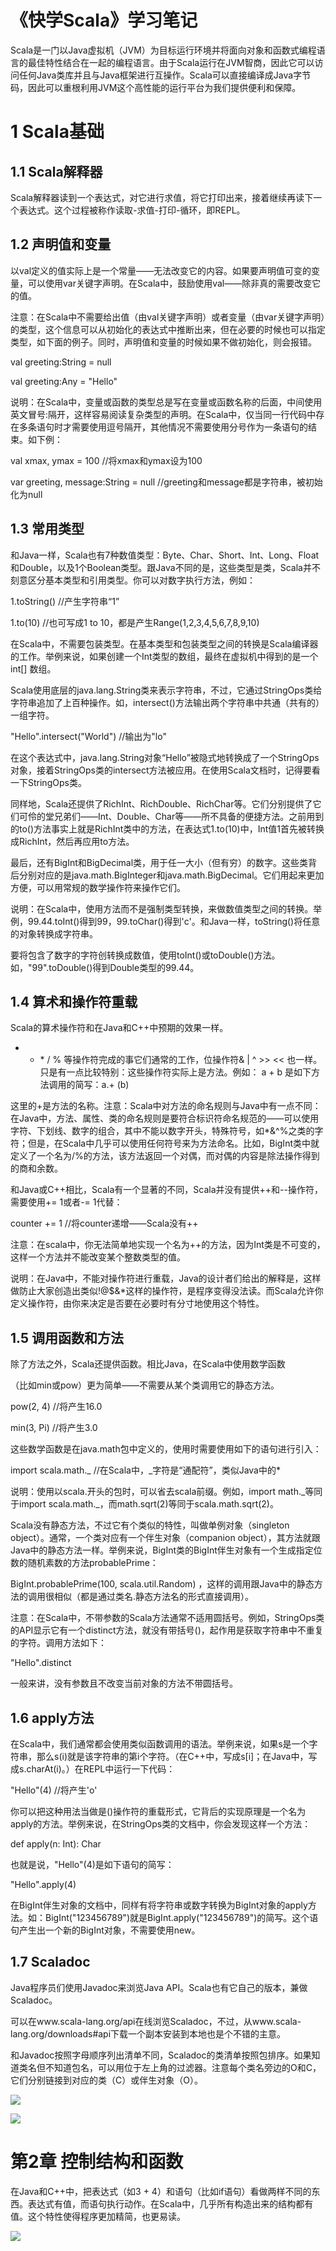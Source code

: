 # 《快学Scala》学习笔记



Scala是一门以Java虚拟机（JVM）为目标运行环境并将面向对象和函数式编程语言的最佳特性结合在一起的编程语言。由于Scala运行在JVM智商，因此它可以访问任何Java类库并且与Java框架进行互操作。Scala可以直接编译成Java字节码，因此可以重根利用JVM这个高性能的运行平台为我们提供便利和保障。



# 1 Scala基础



## 1.1 Scala解释器

Scala解释器读到一个表达式，对它进行求值，将它打印出来，接着继续再读下一个表达式。这个过程被称作读取-求值-打印-循环，即REPL。

## 1.2 声明值和变量

以val定义的值实际上是一个常量——无法改变它的内容。如果要声明值可变的变量，可以使用var关键字声明。在Scala中，鼓励使用val——除非真的需要改变它的值。

注意：在Scala中不需要给出值（由val关键字声明）或者变量（由var关键字声明）的类型，这个信息可以从初始化的表达式中推断出来，但在必要的时候也可以指定类型，如下面的例子。同时，声明值和变量的时候如果不做初始化，则会报错。

val greeting:String = null

val greeting:Any = "Hello"

说明：在Scala中，变量或函数的类型总是写在变量或函数名称的后面，中间使用英文冒号:隔开，这样容易阅读复杂类型的声明。在Scala中，仅当同一行代码中存在多条语句时才需要使用逗号隔开，其他情况不需要使用分号作为一条语句的结束。如下例：

val xmax, ymax = 100            //将xmax和ymax设为100

var greeting, message:String = null            //greeting和message都是字符串，被初始化为null

## 1.3 常用类型

和Java一样，Scala也有7种数值类型：Byte、Char、Short、Int、Long、Float和Double，以及1个Boolean类型。跟Java不同的是，这些类型是类，Scala并不刻意区分基本类型和引用类型。你可以对数字执行方法，例如：

1.toString\(\)                //产生字符串“1”

1.to\(10\)                    //也可写成1 to 10，都是产生Range\(1,2,3,4,5,6,7,8,9,10\)

在Scala中，不需要包装类型。在基本类型和包装类型之间的转换是Scala编译器的工作。举例来说，如果创建一个Int类型的数组，最终在虚拟机中得到的是一个int\[\] 数组。

Scala使用底层的java.lang.String类来表示字符串，不过，它通过StringOps类给字符串追加了上百种操作。如，intersect\(\)方法输出两个字符串中共通（共有的）一组字符。

"Hello".intersect\("World"\)            //输出为"lo"

在这个表达式中，java.lang.String对象“Hello”被隐式地转换成了一个StringOps对象，接着StringOps类的intersect方法被应用。在使用Scala文档时，记得要看一下StringOps类。

同样地，Scala还提供了RichInt、RichDouble、RichChar等。它们分别提供了它们可伶的堂兄弟们——Int、Double、Char等——所不具备的便捷方法。之前用到的to\(\)方法事实上就是RichInt类中的方法，在表达式1.to\(10\)中，Int值1首先被转换成RichInt，然后再应用to方法。

最后，还有BigInt和BigDecimal类，用于任一大小（但有穷）的数字。这些类背后分别对应的是java.math.BigInteger和java.math.BigDecimal。它们用起来更加方便，可以用常规的数学操作符来操作它们。



说明：在Scala中，使用方法而不是强制类型转换，来做数值类型之间的转换。举例，99.44.toInt\(\)得到99，99.toChar\(\)得到'c'。和Java一样，toString\(\)将任意的对象转换成字符串。

要将包含了数字的字符创转换成数值，使用toInt\(\)或toDouble\(\)方法。 如，"99".toDouble\(\)得到Double类型的99.44。

## 1.4 算术和操作符重载

Scala的算术操作符和在Java和C++中预期的效果一样。

+ - \* / % 等操作符完成的事它们通常的工作，位操作符& \| ^ &gt;&gt; &lt;&lt; 也一样。只是有一点比较特别：这些操作符实际上是方法。例如： a + b 是如下方法调用的简写：a.+ \(b\)

这里的+是方法的名称。注意：Scala中对方法的命名规则与Java中有一点不同：在Java中，方法、属性、类的命名规则是要符合标识符命名规范的——可以使用字符、下划线、数字的组合，其中不能以数字开头，特殊符号，如\*&^%之类的字符；但是，在Scala中几乎可以使用任何符号来为方法命名。比如，BigInt类中就定义了一个名为/%的方法，该方法返回一个对偶，而对偶的内容是除法操作得到的商和余数。

和Java或C++相比，Scala有一个显著的不同，Scala并没有提供++和--操作符，需要使用+= 1或者-= 1代替：

counter += 1                               //将counter递增——Scala没有++

注意：在scala中，你无法简单地实现一个名为++的方法，因为Int类是不可变的，这样一个方法并不能改变某个整数类型的值。

说明：在Java中，不能对操作符进行重载，Java的设计者们给出的解释是，这样做防止大家创造出类似!@$&\*这样的操作符，是程序变得没法读。而Scala允许你定义操作符，由你来决定是否要在必要时有分寸地使用这个特性。

## 1.5 调用函数和方法

除了方法之外，Scala还提供函数。相比Java，在Scala中使用数学函数

（比如min或pow）更为简单——不需要从某个类调用它的静态方法。

pow\(2, 4\)                            //将产生16.0

min\(3, Pi\)                            //将产生3.0

这些数学函数是在java.math包中定义的，使用时需要使用如下的语句进行引入：

import scala.math.\_            //在Scala中，\_字符是“通配符”，类似Java中的\*



说明：使用以scala.开头的包时，可以省去scala前缀。例如，import math.\_等同于import scala.math.\_，而math.sqrt\(2\)等同于scala.math.sqrt\(2\)。



Scala没有静态方法，不过它有个类似的特性，叫做单例对象（singleton object）。通常，一个类对应有一个伴生对象（companion object），其方法就跟Java中的静态方法一样。举例来说，BigInt类的BigInt伴生对象有一个生成指定位数的随机素数的方法probablePrime：

BigInt.probablePrime\(100, scala.util.Random\) ，这样的调用跟Java中的静态方法的调用很相似（都是通过类名.静态方法名的形式直接调用）。





注意：在Scala中，不带参数的Scala方法通常不适用圆括号。例如，StringOps类的API显示它有一个distinct方法，就没有带括号\(\)，起作用是获取字符串中不重复的字符。调用方法如下：

"Hello".distinct

一般来讲，没有参数且不改变当前对象的方法不带圆括号。

## 1.6 apply方法

在Scala中，我们通常都会使用类似函数调用的语法。举例来说，如果s是一个字符串，那么s\(i\)就是该字符串的第i个字符。（在C++中，写成s\[i\]；在Java中，写成s.charAt\(i\)。）在REPL中运行一下代码：

"Hello"\(4\)                    //将产生'o'

你可以把这种用法当做是\(\)操作符的重载形式，它背后的实现原理是一个名为apply的方法。举例来说，在StringOps类的文档中，你会发现这样一个方法：

def  apply\(n: Int\): Char

也就是说，"Hello"\(4\)是如下语句的简写：

"Hello".apply\(4\)

在BigInt伴生对象的文档中，同样有将字符串或数字转换为BigInt对象的apply方法。如：BigInt\("123456789"\)就是BigInt.apply\("123456789"\)的简写。这个语句产生出一个新的BigInt对象，不需要使用new。

## 1.7 Scaladoc

Java程序员们使用Javadoc来浏览Java API。Scala也有它自己的版本，兼做Scaladoc。

可以在www.scala-lang.org/api在线浏览Scaladoc，不过，从www.scala-lang.org/downloads\#api下载一个副本安装到本地也是个不错的主意。

和Javadoc按照字母顺序列出清单不同，Scaladoc的类清单按照包排序。如果知道类名但不知道包名，可以用位于左上角的过滤器。注意每个类名旁边的O和C，它们分别链接到对应的类（C）或伴生对象（O）。

![](/assets/scaladoc窍门一.png)

![](/assets/scaladoc窍门二.png)



# 第2章 控制结构和函数



在Java和C++中，把表达式（如3 + 4）和语句（比如if语句）看做两样不同的东西。表达式有值，而语句执行动作。在Scala中，几乎所有构造出来的结构都有值。这个特性使得程序更加精简，也更易读。

![](/assets/第二章要点.png)

